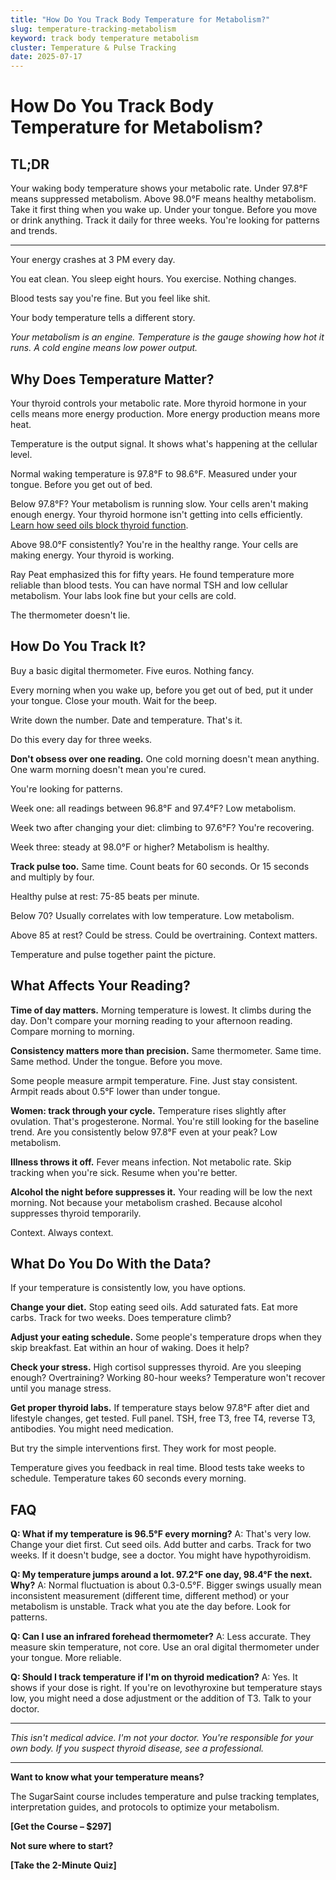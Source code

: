 ```yaml
---
title: "How Do You Track Body Temperature for Metabolism?"
slug: temperature-tracking-metabolism
keyword: track body temperature metabolism
cluster: Temperature & Pulse Tracking
date: 2025-07-17
---
```


# How Do You Track Body Temperature for Metabolism?

## TL;DR

Your waking body temperature shows your metabolic rate. Under 97.8°F means suppressed metabolism. Above 98.0°F means healthy metabolism. Take it first thing when you wake up. Under your tongue. Before you move or drink anything. Track it daily for three weeks. You're looking for patterns and trends.

---

Your energy crashes at 3 PM every day.

You eat clean. You sleep eight hours. You exercise. Nothing changes.

Blood tests say you're fine. But you feel like shit.

Your body temperature tells a different story.

*Your metabolism is an engine. Temperature is the gauge showing how hot it runs. A cold engine means low power output.*

## Why Does Temperature Matter?

Your thyroid controls your metabolic rate. More thyroid hormone in your cells means more energy production. More energy production means more heat.

Temperature is the output signal. It shows what's happening at the cellular level.

Normal waking temperature is 97.8°F to 98.6°F. Measured under your tongue. Before you get out of bed.

Below 97.8°F? Your metabolism is running slow. Your cells aren't making enough energy. Your thyroid hormone isn't getting into cells efficiently. [Learn how seed oils block thyroid function](/blog/seed-oils-and-thyroid).

Above 98.0°F consistently? You're in the healthy range. Your cells are making energy. Your thyroid is working.

Ray Peat emphasized this for fifty years. He found temperature more reliable than blood tests. You can have normal TSH and low cellular metabolism. Your labs look fine but your cells are cold.

The thermometer doesn't lie.

## How Do You Track It?

Buy a basic digital thermometer. Five euros. Nothing fancy.

Every morning when you wake up, before you get out of bed, put it under your tongue. Close your mouth. Wait for the beep.

Write down the number. Date and temperature. That's it.

Do this every day for three weeks.

**Don't obsess over one reading.** One cold morning doesn't mean anything. One warm morning doesn't mean you're cured.

You're looking for patterns.

Week one: all readings between 96.8°F and 97.4°F? Low metabolism.

Week two after changing your diet: climbing to 97.6°F? You're recovering.

Week three: steady at 98.0°F or higher? Metabolism is healthy.

**Track pulse too.** Same time. Count beats for 60 seconds. Or 15 seconds and multiply by four.

Healthy pulse at rest: 75-85 beats per minute.

Below 70? Usually correlates with low temperature. Low metabolism.

Above 85 at rest? Could be stress. Could be overtraining. Context matters.

Temperature and pulse together paint the picture.

## What Affects Your Reading?

**Time of day matters.** Morning temperature is lowest. It climbs during the day. Don't compare your morning reading to your afternoon reading. Compare morning to morning.

**Consistency matters more than precision.** Same thermometer. Same time. Same method. Under the tongue. Before you move.

Some people measure armpit temperature. Fine. Just stay consistent. Armpit reads about 0.5°F lower than under tongue.

**Women: track through your cycle.** Temperature rises slightly after ovulation. That's progesterone. Normal. You're still looking for the baseline trend. Are you consistently below 97.8°F even at your peak? Low metabolism.

**Illness throws it off.** Fever means infection. Not metabolic rate. Skip tracking when you're sick. Resume when you're better.

**Alcohol the night before suppresses it.** Your reading will be low the next morning. Not because your metabolism crashed. Because alcohol suppresses thyroid temporarily.

Context. Always context.

## What Do You Do With the Data?

If your temperature is consistently low, you have options.

**Change your diet.** Stop eating seed oils. Add saturated fats. Eat more carbs. Track for two weeks. Does temperature climb?

**Adjust your eating schedule.** Some people's temperature drops when they skip breakfast. Eat within an hour of waking. Does it help?

**Check your stress.** High cortisol suppresses thyroid. Are you sleeping enough? Overtraining? Working 80-hour weeks? Temperature won't recover until you manage stress.

**Get proper thyroid labs.** If temperature stays below 97.8°F after diet and lifestyle changes, get tested. Full panel. TSH, free T3, free T4, reverse T3, antibodies. You might need medication.

But try the simple interventions first. They work for most people.

Temperature gives you feedback in real time. Blood tests take weeks to schedule. Temperature takes 60 seconds every morning.

## FAQ

**Q: What if my temperature is 96.5°F every morning?**
A: That's very low. Change your diet first. Cut seed oils. Add butter and carbs. Track for two weeks. If it doesn't budge, see a doctor. You might have hypothyroidism.

**Q: My temperature jumps around a lot. 97.2°F one day, 98.4°F the next. Why?**
A: Normal fluctuation is about 0.3-0.5°F. Bigger swings usually mean inconsistent measurement (different time, different method) or your metabolism is unstable. Track what you ate the day before. Look for patterns.

**Q: Can I use an infrared forehead thermometer?**
A: Less accurate. They measure skin temperature, not core. Use an oral digital thermometer under your tongue. More reliable.

**Q: Should I track temperature if I'm on thyroid medication?**
A: Yes. It shows if your dose is right. If you're on levothyroxine but temperature stays low, you might need a dose adjustment or the addition of T3. Talk to your doctor.

---

*This isn't medical advice. I'm not your doctor. You're responsible for your own body. If you suspect thyroid disease, see a professional.*

---

**Want to know what your temperature means?**

The SugarSaint course includes temperature and pulse tracking templates, interpretation guides, and protocols to optimize your metabolism.

**[Get the Course – $297]**

**Not sure where to start?**

**[Take the 2-Minute Quiz]**
